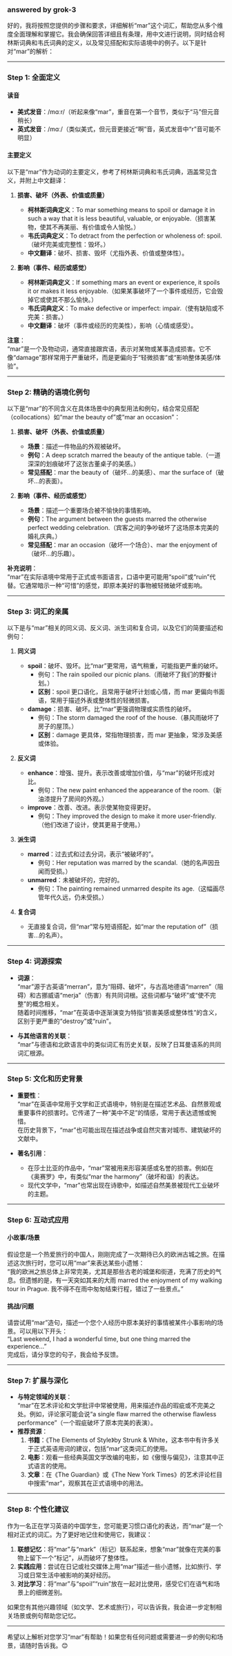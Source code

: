 ### answered by grok-3
好的，我将按照您提供的步骤和要求，详细解析“mar”这个词汇，帮助您从多个维度全面理解和掌握它。我会确保回答详细且有条理，用中文进行说明，同时结合柯林斯词典和韦氏词典的定义，以及常见搭配和实际语境中的例子。以下是针对“mar”的解析：

---

### Step 1: 全面定义
#### 读音
- **美式发音**：/mɑːr/（听起来像“mar”，重音在第一个音节，类似于“马”但元音稍长）
- **英式发音**：/mɑː/（类似美式，但元音更接近“啊”音，英式发音中“r”音可能不明显）

#### 主要定义
以下是“mar”作为动词的主要定义，参考了柯林斯词典和韦氏词典，涵盖常见含义，并附上中文翻译：

1. **损害、破坏（外表、价值或质量）**
   - **柯林斯词典定义**：To mar something means to spoil or damage it in such a way that it is less beautiful, valuable, or enjoyable.（损害某物，使其不再美丽、有价值或令人愉悦。）
   - **韦氏词典定义**：To detract from the perfection or wholeness of: spoil.（破坏完美或完整性：毁坏。）
   - **中文翻译**：破坏、损害、毁坏（尤指外表、价值或整体性）。

2. **影响（事件、经历或感觉）**
   - **柯林斯词典定义**：If something mars an event or experience, it spoils it or makes it less enjoyable.（如果某事破坏了一个事件或经历，它会毁掉它或使其不那么愉快。）
   - **韦氏词典定义**：To make defective or imperfect: impair.（使有缺陷或不完美：损害。）
   - **中文翻译**：破坏（事件或经历的完美性），影响（心情或感受）。

**注意**：  
“mar”是一个及物动词，通常直接跟宾语，表示对某物或某事造成损害。它不像“damage”那样常用于严重破坏，而是更偏向于“轻微损害”或“影响整体美感/体验”。

---

### Step 2: 精确的语境化例句
以下是“mar”的不同含义在具体场景中的典型用法和例句，结合常见搭配（collocations）如“mar the beauty of”或“mar an occasion”：

1. **损害、破坏（外表、价值或质量）**
   - **场景**：描述一件物品的外观被破坏。
   - **例句**：A deep scratch marred the beauty of the antique table.（一道深深的划痕破坏了这张古董桌子的美感。）
   - **常见搭配**：mar the beauty of（破坏…的美感）、mar the surface of（破坏…的表面）。

2. **影响（事件、经历或感觉）**
   - **场景**：描述一个重要场合被不愉快的事情影响。
   - **例句**：The argument between the guests marred the otherwise perfect wedding celebration.（宾客之间的争吵破坏了这场原本完美的婚礼庆典。）
   - **常见搭配**：mar an occasion（破坏一个场合）、mar the enjoyment of（破坏…的乐趣）。

**补充说明**：  
“mar”在实际语境中常用于正式或书面语言，口语中更可能用“spoil”或“ruin”代替。它通常暗示一种“可惜”的感觉，即原本美好的事物被轻微破坏或影响。

---

### Step 3: 词汇的亲属
以下是与“mar”相关的同义词、反义词、派生词和复合词，以及它们的简要描述和例句：

1. **同义词**
   - **spoil**：破坏、毁坏。比“mar”更常用，语气稍重，可能指更严重的破坏。
     - 例句：The rain spoiled our picnic plans.（雨破坏了我们的野餐计划。）
     - **区别**：spoil 更口语化，且常用于破坏计划或心情，而 mar 更偏向书面语，常用于描述外表或整体性的轻微损害。
   - **damage**：损害、破坏。比“mar”更强调物理或实质性的破坏。
     - 例句：The storm damaged the roof of the house.（暴风雨破坏了房子的屋顶。）
     - **区别**：damage 更具体，常指物理损害，而 mar 更抽象，常涉及美感或体验。

2. **反义词**
   - **enhance**：增强、提升。表示改善或增加价值，与“mar”的破坏形成对比。
     - 例句：The new paint enhanced the appearance of the room.（新油漆提升了房间的外观。）
   - **improve**：改善、改进。表示使某物变得更好。
     - 例句：They improved the design to make it more user-friendly.（他们改进了设计，使其更易于使用。）

3. **派生词**
   - **marred**：过去式和过去分词，表示“被破坏的”。
     - 例句：Her reputation was marred by the scandal.（她的名声因丑闻而受损。）
   - **unmarred**：未被破坏的，完好的。
     - 例句：The painting remained unmarred despite its age.（这幅画尽管年代久远，仍未受损。）

4. **复合词**
   - 无直接复合词，但“mar”常与短语搭配，如“mar the reputation of”（损害…的名声）。

---

### Step 4: 词源探索
- **词源**：  
  “mar”源于古英语“merran”，意为“阻碍、破坏”，与古高地德语“marren”（阻碍）和古挪威语“merja”（伤害）有共同词根。这些词都与“破坏”或“使不完整”的概念相关。  
  随着时间推移，“mar”在英语中逐渐演变为特指“损害美感或整体性”的含义，区别于更严重的“destroy”或“ruin”。

- **与其他语言的关联**：  
  “mar”与德语和北欧语言中的类似词汇有历史关联，反映了日耳曼语系的共同词汇根源。

---

### Step 5: 文化和历史背景
- **重要性**：  
  “mar”在英语中常用于文学和正式语境中，特别是在描述艺术品、自然景观或重要事件的损害时。它传递了一种“美中不足”的情感，常用于表达遗憾或惋惜。  
  在历史背景下，“mar”也可能出现在描述战争或自然灾害对城市、建筑破坏的文献中。

- **著名引用**：  
  - 在莎士比亚的作品中，“mar”常被用来形容美感或名誉的损害。例如在《奥赛罗》中，有类似“mar the harmony”（破坏和谐）的表达。
  - 现代文学中，“mar”也常出现在诗歌中，如描述自然美景被现代工业破坏的主题。

---

### Step 6: 互动式应用
#### 小故事/场景
假设您是一个热爱旅行的中国人，刚刚完成了一次期待已久的欧洲古城之旅。在描述这次旅行时，您可以用“mar”来表达某些小遗憾：  
“我的欧洲之旅总体上非常完美，尤其是那些古老的城堡和街道，充满了历史的气息。但遗憾的是，有一天突如其来的大雨 marred the enjoyment of my walking tour in Prague. 我不得不在雨中匆匆结束行程，错过了一些景点。”

#### 挑战/问题
请尝试用“mar”造句，描述一个您个人经历中原本美好的事情被某件小事影响的场景。可以用以下开头：  
“Last weekend, I had a wonderful time, but one thing marred the experience…”  
完成后，请分享您的句子，我会给予反馈。

---

### Step 7: 扩展与深化
- **与特定领域的关联**：  
  “mar”在艺术评论和文学批评中常被使用，用来描述作品的瑕疵或不完美之处。例如，评论家可能会说“a single flaw marred the otherwise flawless performance”（一个瑕疵破坏了原本完美的表演）。
- **推荐资源**：  
  1. **书籍**：《The Elements of Style》by Strunk & White，这本书中有许多关于正式英语用词的建议，包括“mar”这类词汇的使用。
  2. **电影**：观看一些经典英国文学改编的电影，如《傲慢与偏见》，注意其中正式语言的使用。
  3. **文章**：在《The Guardian》或《The New York Times》的艺术评论栏目中搜索“mar”，观察其在正式语境中的用法。

---

### Step 8: 个性化建议
作为一名正在学习英语的中国学生，您可能更习惯口语化的表达，而“mar”是一个相对正式的词汇。为了更好地记住和使用它，我建议：  
1. **联想记忆**：将“mar”与“mark”（标记）联系起来，想象“mar”就像在完美的事物上留下一个“标记”，从而破坏了整体性。  
2. **实践应用**：尝试在日记或社交媒体上用“mar”描述一些小遗憾，比如旅行、学习或日常生活中被影响的美好经历。  
3. **对比学习**：将“mar”与“spoil”“ruin”放在一起对比使用，感受它们在语气和场景上的细微差别。

如果您有其他兴趣领域（如文学、艺术或旅行），可以告诉我，我会进一步定制相关场景或例句帮助您记忆。

---

希望以上解析对您学习“mar”有帮助！如果您有任何问题或需要进一步的例句和场景，请随时告诉我。😊